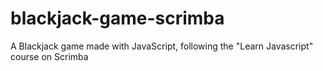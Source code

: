 # blackjack-game-scrimba
 A Blackjack game made with JavaScript, following the "Learn Javascript" course on Scrimba
